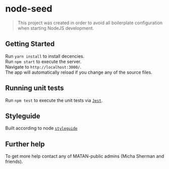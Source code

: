 node-seed
===============

<blockquote>
This project was created in order to avoid all boilerplate configuration when starting NodeJS development.
</blockquote>

## Getting Started

Run `yarn install` to install decencies.
<br/>
Run `npm start` to execute the server.
<br/>
Navigate to `http://localhost:3000/`.
<br/>
The app will automatically reload if you change any of the source files.

## Running unit tests

Run `npm test` to execute the unit tests via [`Jest`](https://confluence.app.iaf/display/MP/Jest).

## Styleguide

Built according to node [`styleguide`](https://bitbucket.app.iaf/projects/MP/repos/styleguides/browse/node/node-styleguide.md)

## Further help

To get more help contact any of MATAN-public admins (Micha Sherman and friends).